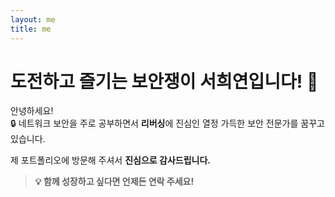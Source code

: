 ```yaml
---
layout: me
title: me
---
```

# 도전하고 즐기는 보안쟁이 **서희연**입니다! 🌟

안녕하세요!  
🔒 네트워크 보안을 주로 공부하면서 **리버싱**에 진심인 열정 가득한 보안 전문가를 꿈꾸고 있습니다.  

제 포트폴리오에 방문해 주셔서 **진심으로 감사드립니다.**  
> **💡 함께 성장하고 싶다면 언제든 연락 주세요!**

